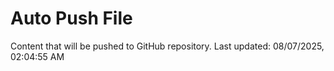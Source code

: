 # Auto Push File

Content that will be pushed to GitHub repository.
Last updated: 08/07/2025, 02:04:55 AM
